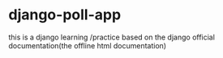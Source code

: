 # django-poll-app

this is a django learning /practice based on the django official documentation(the offline html documentation)
